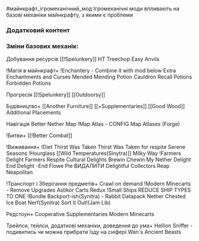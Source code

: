#майнкрафт_ігромеханічний_мод 
Ігромеханічні моди впливають на базові механіки майнкрафту, з якими є проблеми

### Додатковий контент

### Зміни базових механік:

Добування ресурсів
	[[!Spelunkery]]
	HT Treechop
	Easy Anvils


!Магія в майнкрафт+
	!Enchantery - Combine it with mod below
	Extra Enchantments and Curses
	Mended Mending
	Potion Cauldron
	Recall Potions
	Forbidden Potions
	

Прогресія
	[[!Spelunkery]]
	[[Outdoorsy]]
	

Будівництво+
	[[Another Furniture]]
	[[+Supplementaries]]
	[[Good Wood]]
	Additional Placements

Навігація
	Better Nether Map
	!Map Atlas - CONFIG
	Map Atlases (Forge)

!Битви+
	[[!Better Combat]]

!Виживання+
	!Diet
	Thirst Was Taken
	Thirst Was Taken for respite
	Serene Seasons
	!Hourglass
	[[Wild Temperatures(Sinytra)]]
	Milky Way
	!Farmers Delight
		Farmers Respite
		Cultural Delights
		Brewin Chewin
		My Nether Delight
		End Delight -End Flowe Pie ВИДАЛИТИ
		Delightful
		Collectors Reap
	Neapolitan

!Транспорт і Зберігання предметів+
	Crawl on demand
	!Modern Minecarts - Remove Upgrades
	Astikor Carts Redux
	!Small Ships REDUCE SHIP TYPES TO ONE
	!Bundle Backport-ish(Synitra) - Rabbit Datapack
	Nether Chested
	Ice Boat Nerf(Synitra)
	Sort It Out!(Jam Lib)

Редстоун+
	Cooperative
	Supplementaries
	Modern Minecarts

Трейлси, тейлси, додаткові механіки, доведення до ума+
	Hellion Sniffer - подивитись чи можна прибрати їзду на сніфері
	Wan's Ancient Beasts 